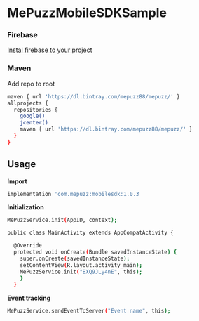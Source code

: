 # MePuzzMobileSDKSample
### Firebase
[Instal firebase to your project](https://firebase.google.com/docs/android/setup\#add\_firebase\_to\_your\_app)

### Maven
Add repo to root

```bash
maven { url 'https://dl.bintray.com/mepuzz88/mepuzz/' }
allprojects {
  repositories {
    google()
    jcenter()
    maven { url 'https://dl.bintray.com/mepuzz88/mepuzz/' }
  }
}
```
## Usage
**Import**

```bash
implementation 'com.mepuzz:mobilesdk:1.0.3
```
**Initialization**

```bash
MePuzzService.init(AppID, context);

public class MainActivity extends AppCompatActivity {

  @Override
  protected void onCreate(Bundle savedInstanceState) {
    super.onCreate(savedInstanceState);
    setContentView(R.layout.activity_main);
    MePuzzService.init("BXQ9JLy4nE", this);
    }
  }
```
**Event tracking**
```bash
MePuzzService.sendEventToServer("Event name", this);
```

